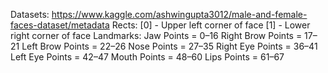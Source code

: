 Datasets: https://www.kaggle.com/ashwingupta3012/male-and-female-faces-dataset/metadata
Rects:  [0] - Upper left corner of face
        [1] - Lower right corner of face
Landmarks:  Jaw Points = 0–16
            Right Brow Points = 17–21
            Left Brow Points = 22–26
            Nose Points = 27–35
            Right Eye Points = 36–41
            Left Eye Points = 42–47
            Mouth Points = 48–60
            Lips Points = 61–67

